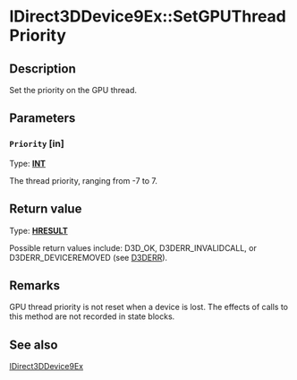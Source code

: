# IDirect3DDevice9Ex::SetGPUThreadPriority

## Description

Set the priority on the GPU thread.

## Parameters

### `Priority` [in]

Type: **[INT](https://learn.microsoft.com/windows/desktop/WinProg/windows-data-types)**

The thread priority, ranging from -7 to 7.

## Return value

Type: **[HRESULT](https://learn.microsoft.com/windows/win32/com/structure-of-com-error-codes)**

Possible return values include: D3D_OK, D3DERR_INVALIDCALL, or D3DERR_DEVICEREMOVED (see [D3DERR](https://learn.microsoft.com/windows/desktop/direct3d9/d3derr)).

## Remarks

GPU thread priority is not reset when a device is lost. The effects of calls to this method are not recorded in state blocks.

## See also

[IDirect3DDevice9Ex](https://learn.microsoft.com/windows/desktop/api/d3d9/nn-d3d9-idirect3ddevice9ex)